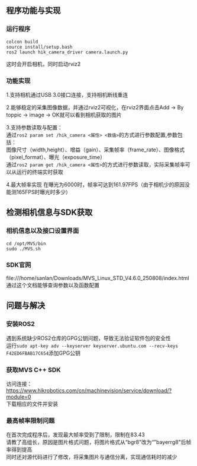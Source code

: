 ## 程序功能与实现
### 运行程序
```
colcon build
source install/setup.bash
ros2 launch hik_camera_driver camera.launch.py
```
这时会开启相机，同时启动rviz2   

### 功能实现
1.支持相机通过USB 3.0接口连接，支持相机断线重连

2.能够稳定的采集图像数据，并通过rviz2可视化，在rviz2界面点击Add -> By toppic -> image -> OK就可以看到相机获取的图片

3.支持参数读取与配置：  
通过`ros2 param set /hik_camera <属性> <数值>`的方式进行参数配置,参数包括：  
图像尺寸（width,height）、增益（gain）、采集帧率（frame_rate）、图像格式（pixel_format）、曝光（exposure_time）  
通过`ros2 param get /hik_camera <属性>`的方式进行参数读取，实际采集帧率可以从运行的终端实时获取

4.最大帧率实现
在曝光为6000时，帧率可达到161.97FPS（由于相机少的原因没能测165FPS时曝光时多少）  

## 检测相机信息与SDK获取
### 相机信息以及接口设置界面
```
cd /opt/MVS/bin
sudo ./MVS.sh
```

### SDK官网
file:///home/sanlan/Downloads/MVS_Linux_STD_V4.6.0_250808/index.html
通过这个文档能够查询参数以及函数配置

## 问题与解决
### 安装ROS2
遇到系统缺少ROS2仓库的GPG公钥问题，导致无法验证软件包的安全性  
运行`sudo apt-key adv --keyserver keyserver.ubuntu.com --recv-keys F42ED6FBAB17C654`添加GPG公钥

### 获取MVS C++ SDK
访问连接：https://www.hikrobotics.com/cn/machinevision/service/download/?module=0  
下载相应的文件并安装

### 最高帧率限制问题
在首次完成程序后，发现最大帧率受到了限制，限制在83.43  
请教了高组长，原因是图片格式问题，将图片格式从“bgr8”改为“”bayerrg8"后帧率得到提高  
同时还对源代码进行了修改，将采集图片与通信分离，实现通信耗时的减少